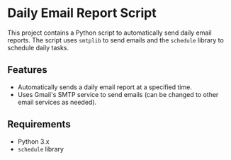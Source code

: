 # Daily Email Report Script

This project contains a Python script to automatically send daily email reports. The script uses `smtplib` to send emails and the `schedule` library to schedule daily tasks.

## Features

- Automatically sends a daily email report at a specified time.
- Uses Gmail's SMTP service to send emails (can be changed to other email services as needed).

## Requirements

- Python 3.x
- `schedule` library